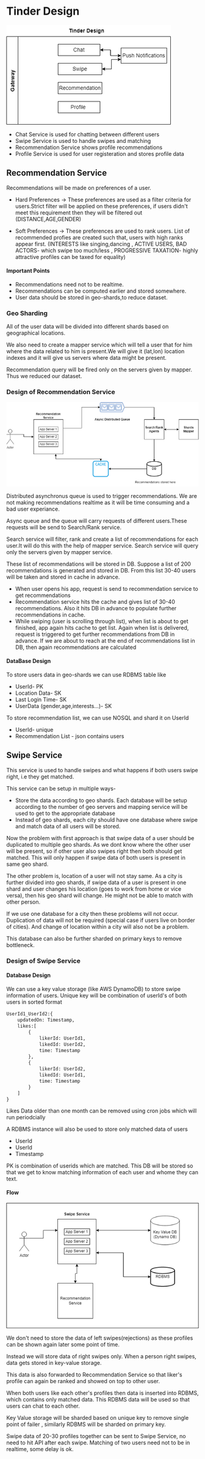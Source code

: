 
# Tinder Design

![alt text](https://github.com/sidhant293/Essential-Algorithms/blob/main/System%20Design/Images/Tinder_Design.drawio.png)

- Chat Service is used for chatting between different users
- Swipe Service is used to handle swipes and matching
- Recommendation Service shows profile recommendations
- Profile Service is used for user registeration and stores profile data


## Recommendation Service

Recommendations will be made on preferences of a user.

- Hard Preferences -> These preferences are used as a filter criteria for users.Strict filter will be applied on these preferences, if users didn't meet this requirement then they will be filtered out (DISTANCE,AGE,GENDER)

- Soft Preferences -> These preferences are used to rank users. List of recommended profies are created such that, users with high ranks appear first. (INTERESTS like singing,dancing  , ACTIVE USERS, BAD ACTORS- which swipe too much/less , PROGRESSIVE TAXATION- highly attractive profiles can be taxed for equality)


#### Important Points
- Recommendations need not to be realtime.
- Recommendations can be computed earlier and stored somewhere.
- User data should be stored in geo-shards,to reduce dataset.

### Geo Sharding

All of the user data will be divided into different shards based
on geographical locations. 

We also need to create a mapper service which will tell a user
that for him where the data related to him is present.We will give
it (lat,lon) location indexes and it will give us servers where data might be
present.  

Recommendation query will be fired only on the servers given by mapper.
Thus we reduced our dataset.

### Design of Recommendation Service

![alt text](https://github.com/sidhant293/Essential-Algorithms/blob/main/System%20Design/Images/Recomendation_Tinder.drawio.png)

Distributed asynchronus queue is used to trigger recommendations.
We are not making recommendations realtime as it will be
time consuming and a bad user experiance.

Async queue and the queue will carry requests of different
users.These requests will be send to Search/Rank service.

Search service will filter, rank and create a list of recommendations
for each user.It will do this with the help of mapper service.
Search service will query only the servers given by mapper service.

These list of recommendations will be stored in DB. Suppose a list of
200 recommendations is generated and stored in DB. From this list
30-40 users will be taken and stored in cache in advance.

- When user opens his app, request is send to recommendation service to get recommendations
- Recommendation service hits the cache and gives list of 30-40 recommendations. Also it hits DB in advance to populate further recommendations in cache.
- While swiping (user is scrolling through list), when list is about to get finished, app again hits cache to get list. Again when list is delivered, request is triggered to get further recommendations from DB in advance. If we are about to reach at the end of recommendations list in DB, then again recommendations are calculated 

#### DataBase Design

To store users data in geo-shards we can use RDBMS table like

- UserId- PK
- Location Data- SK
- Last Login Time- SK
- UserData (gender,age,interests...)- SK


To store recommendation list, we can use NOSQL and shard it on
UserId

- UserId- unique 
- Recommendation List - json contains users 



## Swipe Service

This service is used to handle swipes and what happens if
both users swipe right, i.e they get matched.

This service can be setup in multiple ways-

- Store the data according to geo shards. Each database will be setup according to the number of geo servers and mapping service will be used to get to the appropriate database
- Instead of geo shards, each city should have one database where swipe and match data of all users will be stored.

Now the problem with first approach is that swipe data of a user should be duplicated to multiple geo shards.
As we dont know where the other user will be present, so if other user also swipes right then both should get matched. This will only happen if swipe data of both users is present in same geo shard.

The other problem is, location of a user will not stay same. As a city is further divided into geo shards, if swipe data of a user is present in one shard and user changes his location (goes to work from home or vice versa), then his geo shard will change. He might not be able to match with other person.

If we use one database for a city then these problems will not occur. Duplication of data will not be required (special case if users live on border of cities).
And change of location within a city will also not be a problem.

This database can also be further sharded on primary keys to remove bottleneck.



### Design of Swipe Service

#### Database Design

We can use a key value storage (like AWS DynamoDB) to store swipe information of users.
Unique key will be combination of userId's of both users in sorted format

```
UserId1_UserId2:{
    updatedOn: Timestamp,
    likes:[
        {
            likerId: UserId1,
            likedId: UserId2,
            time: Timestamp
        },
        {
            likerId: UserId2,
            likedId: UserId1,
            time: Timestamp
        }
    ]
}
```

Likes Data older than one month can be removed using cron jobs which will run periodcially

A RDBMS instance will also be used to store only matched data of users

- UserId
- UserId
- Timestamp

PK is combination of userids which are matched. This DB will be stored so that we get to know matching information of each user and whome they can text.

#### Flow

![alt text](https://github.com/sidhant293/Essential-Algorithms/blob/main/System%20Design/Images/Swipe_Tinder.drawio.png)


We don't need to store the data of left swipes(rejections) as these profiles can be 
shown again later some point of time. 

Instead we will store data of right swipes only. When a person right swipes, data gets stored in key-value storage.

This data is also forwarded to Recommendation Service so that liker's profile can again be ranked and showed on top to other user.

When both users like each other's profiles then data is inserted into RDBMS, which contains only matched data.
This RDBMS data will be used so that users can chat to each other.

Key Value storage will be sharded based on unique key to remove single point of failer , similarly RDBMS will be 
sharded on primary key.

Swipe data of 20-30 profiles together can be sent to Swipe Service, no need to hit API after each swipe. Matching of two users need not to be in realtime, some
delay is ok.

